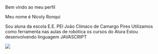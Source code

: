 Bem vindo ao meu perfil 

Meu nome é Nicoly Ronqui

Sou aluna da escola E.E. PEI João Climaco de Camargo Pires
Utilizamos como ferramenta nas aulas de robótica os cursos do Alura
Estou desenvolvendo linguagem JAVASCRIPT

![](https://media1.tenor.com/m/9rvTCEzR5NwAAAAC/blair-waldorf-crown.gif)
